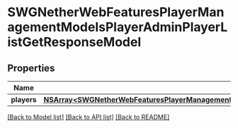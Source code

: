 # SWGNetherWebFeaturesPlayerManagementModelsPlayerAdminPlayerListGetResponseModel

## Properties
Name | Type | Description | Notes
------------ | ------------- | ------------- | -------------
**players** | [**NSArray&lt;SWGNetherWebFeaturesPlayerManagementModelsPlayerAdminPlayerListGetResponseModelPlayersEntry&gt;***](SWGNetherWebFeaturesPlayerManagementModelsPlayerAdminPlayerListGetResponseModelPlayersEntry.md) |  | [optional] 

[[Back to Model list]](../README.md#documentation-for-models) [[Back to API list]](../README.md#documentation-for-api-endpoints) [[Back to README]](../README.md)


